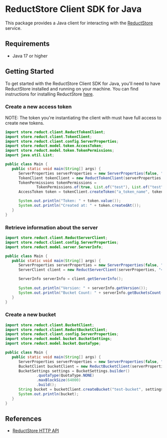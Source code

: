 # ReductStore Client SDK for Java

This package provides a Java client for interacting with the [ReductStore](https://www.reduct.store) service.

## Requirements
* Java 17 or higher

## Getting Started

To get started with the ReductStore Client SDK for Java, you'll need to have ReductStore installed and running on
your machine. You can find instructions for installing ReductStore [here](https://docs.reduct-store/#start-with-docker).

### Create a new access token
NOTE: The token you're instantiating the client with must have full access to create new tokens.

```java
import store.reduct.client.ReductTokenClient;
import store.reduct.client.TokenClient;
import store.reduct.client.config.ServerProperties;
import store.reduct.model.token.AccessToken;
import store.reduct.model.token.TokenPermissions;
import java.util.List;

public class Main {
   public static void main(String[] args) {
      ServerProperties serverProperties = new ServerProperties(false, "127.0.0.1", 8383);
      TokenClient tokenClient = new ReductTokenClient(serverProperties, "<your_api_key>");
      TokenPermissions tokenPermissions =
              TokenPermissions.of(true, List.of("test"), List.of("test"));
      AccessToken token = tokenClient.createToken("a_token_name", tokenPermissions);

      System.out.println("Token: " + token.value());
      System.out.println("Created at: " + token.createdAt());
   }
}
```

### Retrieve information about the server
```java
import store.reduct.client.ReductServerClient;
import store.reduct.client.config.ServerProperties;
import store.reduct.model.server.ServerInfo;

public class Main {
   public static void main(String[] args) {
      ServerProperties serverProperties = new ServerProperties(false, "127.0.0.1", 8383);
      ServerClient client = new ReductServerClient(serverProperties, "<your-api-key>");

      ServerInfo serverInfo = client.getServerInfo();
      
      System.out.println("Version: " + serverInfo.getVersion());
      System.out.println("Bucket Count: " + serverInfo.getBucketsCount());
   }
}
```
### Create a new bucket
```java
import store.reduct.client.BucketClient;
import store.reduct.client.ReductBucketClient;
import store.reduct.client.config.ServerProperties;
import store.reduct.model.bucket.BucketSettings;
import store.reduct.model.bucket.QuotaType;

public class Main {
   public static void main(String[] args) {
      ServerProperties serverProperties = new ServerProperties(false, "127.0.0.1", 8383);
      BucketClient bucketClient = new ReductBucketClient(serverProperties, "<your-api-key>");
      BucketSettings settings = BucketSettings.builder()
              .quotaType(QuotaType.NONE)
              .maxBlockSize(64000)
              .build();
      String bucket = bucketClient.createBucket("test-bucket", settings);
      System.out.println(bucket);
   }
}
```

## References

* [ReductStore HTTP API](https://www.reduct.store/docs/http-api)